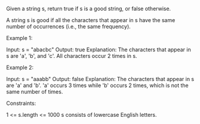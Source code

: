 Given a string s, return true if s is a good string, or false otherwise.

A string s is good if all the characters that appear in s have the same
number of occurrences (i.e., the same frequency).


Example 1:


Input: s = "abacbc"
Output: true
Explanation: The characters that appear in s are 'a', 'b', and 'c'. All
characters occur 2 times in s.


Example 2:


Input: s = "aaabb"
Output: false
Explanation: The characters that appear in s are 'a' and 'b'.
'a' occurs 3 times while 'b' occurs 2 times, which is not the same number of
times.



Constraints:


1 <= s.length <= 1000
s consists of lowercase English letters.




